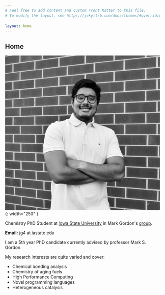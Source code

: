 ```yaml
---
# Feel free to add content and custom Front Matter to this file.
# To modify the layout, see https://jekyllrb.com/docs/themes/#overriding-theme-defaults

layout: home
---
```


## Home
![Headshot Jorge](images/jorge_photo.jpg){: width="250" }

Chemistry PhD Student at [Iowa State University](https://www.chem.iastate.edu/) in Mark Gordon's [group](https://www.msg.chem.iastate.edu/). 

**Email:** jg4 at iastate.edu

I am a 5th year PhD candidate currently advised by professor Mark S. Gordon. 

My research interests are quite varied and cover:

- Chemical bonding analysis 
- Chemistry of aging fuels
- High Performance Computing 
- Novel programming languages
- Heterogeneous catalysis

